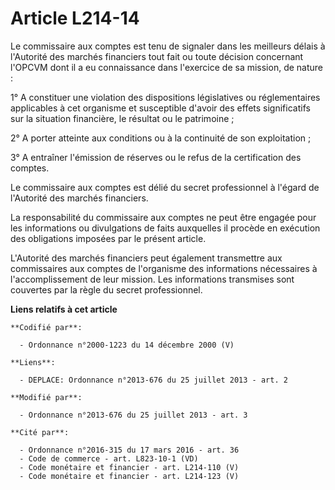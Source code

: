 # Article L214-14

Le commissaire aux comptes est tenu de signaler dans les meilleurs délais à l'Autorité des marchés financiers tout fait ou
toute décision concernant l'OPCVM dont il a eu connaissance dans l'exercice de sa mission, de nature : 

1° A constituer une violation des dispositions législatives ou réglementaires applicables à cet organisme et susceptible
d'avoir des effets significatifs sur la situation financière, le résultat ou le patrimoine ; 

2° A porter atteinte aux conditions ou à la continuité de son exploitation ; 

3° A entraîner l'émission de réserves ou le refus de la certification des comptes. 

Le commissaire aux comptes est délié du secret professionnel à l'égard de l'Autorité des marchés financiers. 

La responsabilité du commissaire aux comptes ne peut être engagée pour les informations ou divulgations de faits auxquelles
il procède en exécution des obligations imposées par le présent article. 

L'Autorité des marchés financiers peut également transmettre aux commissaires aux comptes de l'organisme des informations
nécessaires à l'accomplissement de leur mission. Les informations transmises sont couvertes par la règle du secret
professionnel.

**Liens relatifs à cet article**

	**Codifié par**:

	  - Ordonnance n°2000-1223 du 14 décembre 2000 (V)

	**Liens**:

	  - DEPLACE: Ordonnance n°2013-676 du 25 juillet 2013 - art. 2

	**Modifié par**:

	  - Ordonnance n°2013-676 du 25 juillet 2013 - art. 3

	**Cité par**:

	  - Ordonnance n°2016-315 du 17 mars 2016 - art. 36
	  - Code de commerce - art. L823-10-1 (VD)
	  - Code monétaire et financier - art. L214-110 (V)
	  - Code monétaire et financier - art. L214-123 (V)
